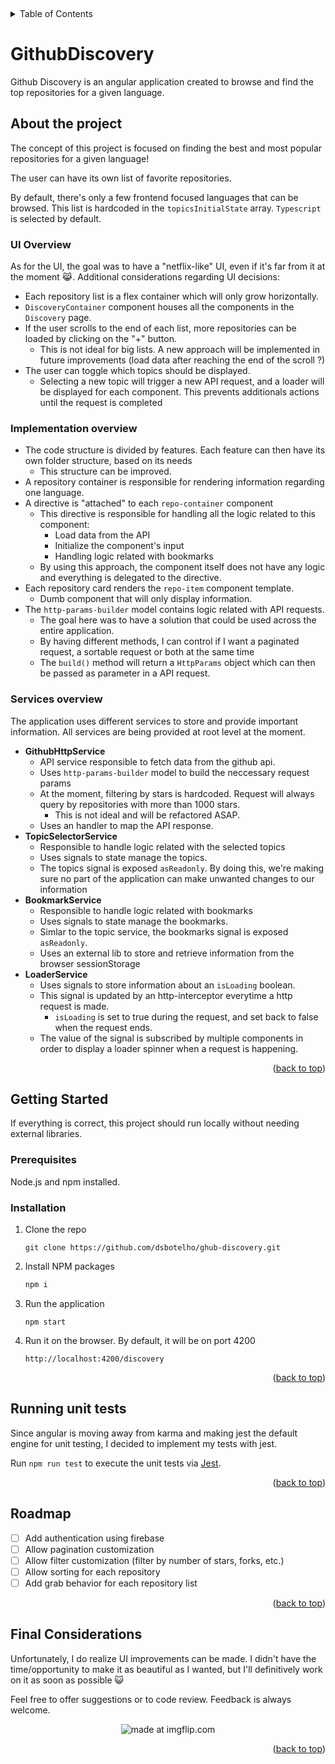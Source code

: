 <a name="readme-top"></a>
<br />

<!-- TABLE OF CONTENTS -->
<details>
  <summary>Table of Contents</summary>
  <ol>
    <li>
      <a href="#about-the-project">About The Project</a>
      <ul>
        <li><a href="#ui-overview">UI overview</a></li>
        <li><a href="#implementation-overview">Implementation overview</a></li>
        <li><a href="#services-overview">Services overview</a></li>
      </ul>
    </li>
    <li>
      <a href="#getting-started">Getting Started</a>
      <ul>
        <li><a href="#prerequisites">Prerequisites</a></li>
        <li><a href="#installation">Installation</a></li>
      </ul>
    </li>
    <li><a href="#running-unit-tests">Unit tests</a></li>
    <li><a href="#roadmap">Roadmap</a></li>
    <li><a href="#final-considerations">Final considerations</a></li>
  </ol>
</details>

# GithubDiscovery

Github Discovery is an angular application created to browse and find the top repositories for a given language.

## About the project

The concept of this project is focused on finding the best and most popular repositories for a given language!

The user can have its own list of favorite repositories.

By default, there's only a few frontend focused languages that can be browsed. This list is hardcoded in the `topicsInitialState` array. `Typescript` is selected by default.

### UI Overview

As for the UI, the goal was to have a "netflix-like" UI, even if it's far from it at the moment :joy_cat:. Additional considerations regarding UI decisions:

- Each repository list is a flex container which will only grow horizontally.
- `DiscoveryContainer` component houses all the components in the `Discovery` page.
- If the user scrolls to the end of each list, more repositories can be loaded by clicking on the "+" button.
  - This is not ideal for big lists. A new approach will be implemented in future improvements (load data after reaching the end of the scroll ?)
- The user can toggle which topics should be displayed.
  - Selecting a new topic will trigger a new API request, and a loader will be displayed for each component. This prevents additionals actions until the request is completed

### Implementation overview

- The code structure is divided by features. Each feature can then have its own folder structure, based on its needs
  - This structure can be improved.
- A repository container is responsible for rendering information regarding one language.
- A directive is "attached" to each `repo-container` component
  - This directive is responsible for handling all the logic related to this component:
    - Load data from the API
    - Initialize the component's input
    - Handling logic related with bookmarks
  - By using this approach, the component itself does not have any logic and everything is delegated to the directive.
- Each repository card renders the `repo-item` component template.
  - Dumb component that will only display information.
- The `http-params-builder` model contains logic related with API requests.
  - The goal here was to have a solution that could be used across the entire application.
  - By having different methods, I can control if I want a paginated request, a sortable request or both at the same time
  - The `build()` method will return a `HttpParams` object which can then be passed as parameter in a API request.

### Services overview

The application uses different services to store and provide important information. All services are being provided at root level at the moment.

- **GithubHttpService**
  - API service responsible to fetch data from the github api.
  - Uses `http-params-builder` model to build the neccessary request params
  - At the moment, filtering by stars is hardcoded. Request will always query by repositories with more than 1000 stars.
    - This is not ideal and will be refactored ASAP.
  - Uses an handler to map the API response.
- **TopicSelectorService**
  - Responsible to handle logic related with the selected topics
  - Uses signals to state manage the topics.
  - The topics signal is exposed `asReadonly`. By doing this, we're making sure no part of the application can make unwanted changes to our information
- **BookmarkService**
  - Responsible to handle logic related with bookmarks
  - Uses signals to state manage the bookmarks.
  - Simlar to the topic service, the bookmarks signal is exposed `asReadonly`.
  - Uses an external lib to store and retrieve information from the browser sessionStorage
- **LoaderService**
  - Uses signals to store information about an `isLoading` boolean.
  - This signal is updated by an http-interceptor everytime a http request is made.
    - `isLoading` is set to true during the request, and set back to false when the request ends.
  - The value of the signal is subscribed by multiple components in order to display a loader spinner when a request is happening.

<p align="right">(<a href="#readme-top">back to top</a>)</p>

## Getting Started

If everything is correct, this project should run locally without needing external libraries.

### Prerequisites

Node.js and npm installed.

### Installation

1. Clone the repo
   ```
   git clone https://github.com/dsbotelho/ghub-discovery.git
   ```
2. Install NPM packages
   ```sh
   npm i
   ```
3. Run the application
   ```
   npm start
   ```
4. Run it on the browser. By default, it will be on port 4200
   ```
   http://localhost:4200/discovery
   ```

<p align="right">(<a href="#readme-top">back to top</a>)</p>

## Running unit tests

Since angular is moving away from karma and making jest the default engine for unit testing, I decided to implement my tests with jest.

Run `npm run test` to execute the unit tests via [Jest](https://github.com/thymikee/jest-preset-angular).

<p align="right">(<a href="#readme-top">back to top</a>)</p>

## Roadmap

- [ ] Add authentication using firebase
- [ ] Allow pagination customization
- [ ] Allow filter customization (filter by number of stars, forks, etc.)
- [ ] Allow sorting for each repository
- [ ] Add grab behavior for each repository list

<p align="right">(<a href="#readme-top">back to top</a>)</p>

## Final Considerations

Unfortunately, I do realize UI improvements can be made. I didn't have the time/opportunity to make it as beautiful as I wanted, but I'll definitively work on it as soon as possible :smiley_cat:

Feel free to offer suggestions or to code review. Feedback is always welcome.

<div align="center"><img src="https://i.imgflip.com/8ar7ce.jpg" title="made at imgflip.com"/></div>

<p align="right">(<a href="#readme-top">back to top</a>)</p>
